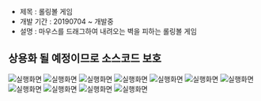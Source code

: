 + 제목 : 롤링볼 게임
+ 개발 기간 : 20190704 ~ 개발중
+ 설명 : 마우스를 드래그하여 내려오는 벽을 피하는 롤링볼 게임

## 상용화 될 예정이므로 소스코드 보호

![실행화면](./1.PNG)
![실행화면](./2.PNG)
![실행화면](./3.PNG)
![실행화면](./4.PNG)
![실행화면](./5.PNG)
![실행화면](./6.PNG)
![실행화면](./7.PNG)
![실행화면](./8.PNG)
![실행화면](./9.PNG)
![실행화면](./10.PNG)
![실행화면](./11.PNG)

